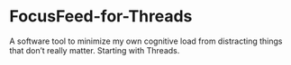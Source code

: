 # FocusFeed-for-Threads
A software tool to minimize my own cognitive load from distracting things that don’t really matter. Starting with Threads.
